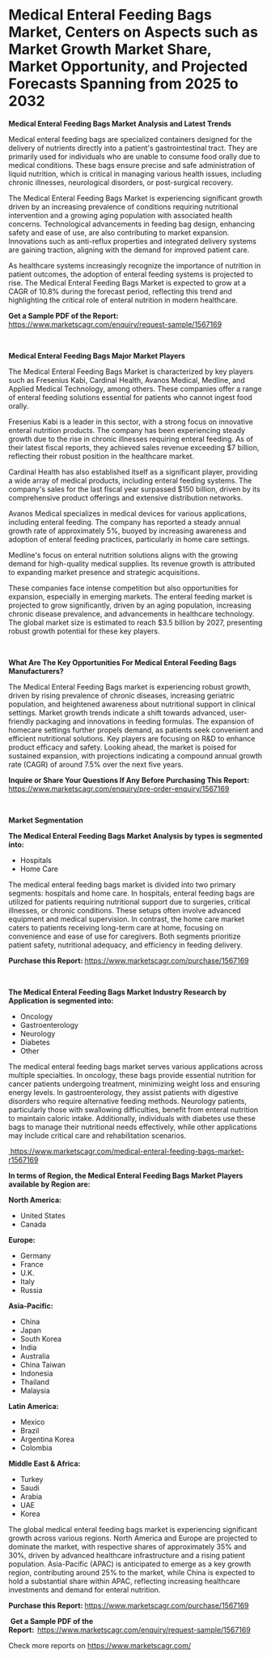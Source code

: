 <p><h1>Medical Enteral Feeding Bags Market, Centers on Aspects such as Market Growth Market Share, Market Opportunity, and Projected Forecasts Spanning from 2025 to 2032</h1></p><p><strong>Medical Enteral Feeding Bags Market Analysis and Latest Trends</strong></p>
<p><p>Medical enteral feeding bags are specialized containers designed for the delivery of nutrients directly into a patient's gastrointestinal tract. They are primarily used for individuals who are unable to consume food orally due to medical conditions. These bags ensure precise and safe administration of liquid nutrition, which is critical in managing various health issues, including chronic illnesses, neurological disorders, or post-surgical recovery.</p><p>The Medical Enteral Feeding Bags Market is experiencing significant growth driven by an increasing prevalence of conditions requiring nutritional intervention and a growing aging population with associated health concerns. Technological advancements in feeding bag design, enhancing safety and ease of use, are also contributing to market expansion. Innovations such as anti-reflux properties and integrated delivery systems are gaining traction, aligning with the demand for improved patient care.</p><p>As healthcare systems increasingly recognize the importance of nutrition in patient outcomes, the adoption of enteral feeding systems is projected to rise. The Medical Enteral Feeding Bags Market is expected to grow at a CAGR of 10.8% during the forecast period, reflecting this trend and highlighting the critical role of enteral nutrition in modern healthcare.</p></p>
<p><strong>Get a Sample PDF of the Report:&nbsp;</strong> <a href="https://www.marketscagr.com/enquiry/request-sample/1567169?utm_campaign=3266&utm_medium=2&utm_source=Github&utm_content=ia&utm_term=22032025&utm_id=medical-enteral-feeding-bags">https://www.marketscagr.com/enquiry/request-sample/1567169</a></p>
<p>&nbsp;</p>
<p><strong>Medical Enteral Feeding Bags Major Market Players</strong></p>
<p><p>The Medical Enteral Feeding Bags Market is characterized by key players such as Fresenius Kabi, Cardinal Health, Avanos Medical, Medline, and Applied Medical Technology, among others. These companies offer a range of enteral feeding solutions essential for patients who cannot ingest food orally.</p><p>Fresenius Kabi is a leader in this sector, with a strong focus on innovative enteral nutrition products. The company has been experiencing steady growth due to the rise in chronic illnesses requiring enteral feeding. As of their latest fiscal reports, they achieved sales revenue exceeding $7 billion, reflecting their robust position in the healthcare market.</p><p>Cardinal Health has also established itself as a significant player, providing a wide array of medical products, including enteral feeding systems. The company's sales for the last fiscal year surpassed $150 billion, driven by its comprehensive product offerings and extensive distribution networks.</p><p>Avanos Medical specializes in medical devices for various applications, including enteral feeding. The company has reported a steady annual growth rate of approximately 5%, buoyed by increasing awareness and adoption of enteral feeding practices, particularly in home care settings.</p><p>Medline's focus on enteral nutrition solutions aligns with the growing demand for high-quality medical supplies. Its revenue growth is attributed to expanding market presence and strategic acquisitions.</p><p>These companies face intense competition but also opportunities for expansion, especially in emerging markets. The enteral feeding market is projected to grow significantly, driven by an aging population, increasing chronic disease prevalence, and advancements in healthcare technology. The global market size is estimated to reach $3.5 billion by 2027, presenting robust growth potential for these key players.</p></p>
<p>&nbsp;</p>
<p><strong>What Are The Key Opportunities For Medical Enteral Feeding Bags Manufacturers?</strong></p>
<p><p>The Medical Enteral Feeding Bags market is experiencing robust growth, driven by rising prevalence of chronic diseases, increasing geriatric population, and heightened awareness about nutritional support in clinical settings. Market growth trends indicate a shift towards advanced, user-friendly packaging and innovations in feeding formulas. The expansion of homecare settings further propels demand, as patients seek convenient and efficient nutritional solutions. Key players are focusing on R&D to enhance product efficacy and safety. Looking ahead, the market is poised for sustained expansion, with projections indicating a compound annual growth rate (CAGR) of around 7.5% over the next five years.</p></p>
<p><strong>Inquire or Share Your Questions If Any Before Purchasing This Report:</strong> <a href="https://www.marketscagr.com/enquiry/pre-order-enquiry/1567169?utm_campaign=3266&utm_medium=2&utm_source=Github&utm_content=ia&utm_term=22032025&utm_id=medical-enteral-feeding-bags">https://www.marketscagr.com/enquiry/pre-order-enquiry/1567169</a></p>
<p>&nbsp;</p>
<p><strong>Market Segmentation</strong></p>
<p><strong>The Medical Enteral Feeding Bags Market Analysis by types is segmented into:</strong></p>
<p><ul><li>Hospitals</li><li>Home Care</li></ul></p>
<p><p>The medical enteral feeding bags market is divided into two primary segments: hospitals and home care. In hospitals, enteral feeding bags are utilized for patients requiring nutritional support due to surgeries, critical illnesses, or chronic conditions. These setups often involve advanced equipment and medical supervision. In contrast, the home care market caters to patients receiving long-term care at home, focusing on convenience and ease of use for caregivers. Both segments prioritize patient safety, nutritional adequacy, and efficiency in feeding delivery.</p></p>
<p><strong>Purchase this Report:&nbsp;</strong><a href="https://www.marketscagr.com/purchase/1567169?utm_campaign=3266&utm_medium=2&utm_source=Github&utm_content=ia&utm_term=22032025&utm_id=medical-enteral-feeding-bags">https://www.marketscagr.com/purchase/1567169</a></p>
<p>&nbsp;</p>
<p><strong>The Medical Enteral Feeding Bags Market Industry Research by Application is segmented into:</strong></p>
<p><ul><li>Oncology</li><li>Gastroenterology</li><li>Neurology</li><li>Diabetes</li><li>Other</li></ul></p>
<p><p>The medical enteral feeding bags market serves various applications across multiple specialties. In oncology, these bags provide essential nutrition for cancer patients undergoing treatment, minimizing weight loss and ensuring energy levels. In gastroenterology, they assist patients with digestive disorders who require alternative feeding methods. Neurology patients, particularly those with swallowing difficulties, benefit from enteral nutrition to maintain caloric intake. Additionally, individuals with diabetes use these bags to manage their nutritional needs effectively, while other applications may include critical care and rehabilitation scenarios.</p></p>
<p><a href="https://www.marketscagr.com/medical-enteral-feeding-bags-market-r1567169?utm_campaign=3266&utm_medium=2&utm_source=Github&utm_content=ia&utm_term=22032025&utm_id=medical-enteral-feeding-bags">&nbsp;https://www.marketscagr.com/medical-enteral-feeding-bags-market-r1567169</a></p>
<p><strong>In terms of Region, the Medical Enteral Feeding Bags Market Players available by Region are:</strong></p>
<p>
    <p> <strong> North America: </strong>
        <ul>
            <li>United States</li>
            <li>Canada</li>
        </ul>
        </p> 
    <p> <strong> Europe: </strong>
        <ul>
            <li>Germany</li>
            <li>France</li>
            <li>U.K.</li>
            <li>Italy</li>
            <li>Russia</li>
        </ul>
        </p> 
    <p> <strong> Asia-Pacific: </strong>
        <ul>
            <li>China</li>
            <li>Japan</li>
            <li>South Korea</li>
            <li>India</li>
            <li>Australia</li>
            <li>China Taiwan</li>
            <li>Indonesia</li>
            <li>Thailand</li>
            <li>Malaysia</li>
        </ul>
        </p> 
    <p> <strong> Latin America: </strong>
        <ul>
            <li>Mexico</li>
            <li>Brazil</li>
            <li>Argentina Korea</li>
            <li>Colombia</li>
        </ul>
        </p> 
    <p> <strong> Middle East & Africa: </strong>
        <ul>
            <li>Turkey</li>
            <li>Saudi</li>
            <li>Arabia</li>
            <li>UAE</li>
            <li>Korea</li>
        </ul>
    </p>
    </p>
<p><p>The global medical enteral feeding bags market is experiencing significant growth across various regions. North America and Europe are projected to dominate the market, with respective shares of approximately 35% and 30%, driven by advanced healthcare infrastructure and a rising patient population. Asia-Pacific (APAC) is anticipated to emerge as a key growth region, contributing around 25% to the market, while China is expected to hold a substantial share within APAC, reflecting increasing healthcare investments and demand for enteral nutrition.</p></p>
<p><strong>Purchase this Report: </strong><a href="https://www.marketscagr.com/purchase/1567169?utm_campaign=3266&utm_medium=2&utm_source=Github&utm_content=ia&utm_term=22032025&utm_id=medical-enteral-feeding-bags">https://www.marketscagr.com/purchase/1567169</a></p>
<p>&nbsp;<strong>Get a Sample PDF of the Report:&nbsp;&nbsp;</strong><a href="https://www.marketscagr.com/enquiry/request-sample/1567169?utm_campaign=3266&utm_medium=2&utm_source=Github&utm_content=ia&utm_term=22032025&utm_id=medical-enteral-feeding-bags">https://www.marketscagr.com/enquiry/request-sample/1567169</a></p>
<p><strong></strong></p>
<p>Check more reports on <a href="https://www.marketscagr.com/?utm_campaign=3266&utm_medium=2&utm_source=Github&utm_content=ia&utm_term=22032025&utm_id=medical-enteral-feeding-bags">https://www.marketscagr.com/</a></p>